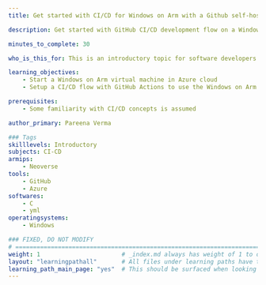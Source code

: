 ```yaml
---
title: Get started with CI/CD for Windows on Arm with a Github self-hosted runner 

description: Get started with GitHub CI/CD development flow on a Windows on Arm virtual machine hosted in Azure cloud

minutes_to_complete: 30

who_is_this_for: This is an introductory topic for software developers interested in running their CI flows on Windows Arm machines.

learning_objectives: 
    - Start a Windows on Arm virtual machine in Azure cloud
    - Setup a CI/CD flow with GitHub Actions to use the Windows on Arm virtual machine as the self-hosted runner

prerequisites:
    - Some familiarity with CI/CD concepts is assumed

author_primary: Pareena Verma

### Tags
skilllevels: Introductory
subjects: CI-CD
armips:
    - Neoverse
tools:
    - GitHub
    - Azure
softwares:
    - C
    - yml
operatingsystems:
    - Windows

### FIXED, DO NOT MODIFY
# ================================================================================
weight: 1                       # _index.md always has weight of 1 to order correctly
layout: "learningpathall"       # All files under learning paths have this same wrapper
learning_path_main_page: "yes"  # This should be surfaced when looking for related content. Only set for _index.md of learning path content.
---
```

